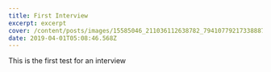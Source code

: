 ```yaml
---
title: First Interview
excerpt: excerpt
cover: /content/posts/images/15585046_211036112638782_7941077921733888718_o.jpg
date: 2019-04-01T05:08:46.568Z
---
```

This is the first test for an interview
